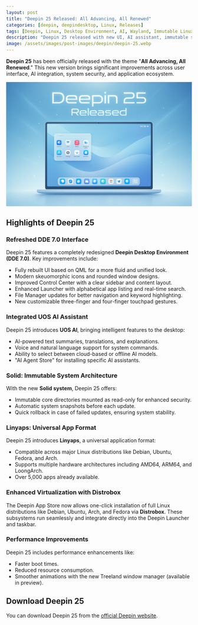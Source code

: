 ```yaml
---
layout: post
title: "Deepin 25 Released: All Advancing, All Renewed"
categories: [deepin, deepindesktop, Linux, Releases]
tags: [Deepin, Linux, Desktop Environment, AI, Wayland, Immutable Linux]
description: "Deepin 25 released with new UI, AI assistant, immutable system, universal apps, and improved performance. Download Deepin 25 today."
image: /assets/images/post-images/deepin/deepin-25.webp
---
```


**Deepin 25** has been officially released with the theme "**All Advancing, All Renewed**." This new version brings significant improvements across user interface, AI integration, system security, and application ecosystem.

![deepin 25 featured image](/assets/images/post-images/deepin/deepin-25.webp)

## Highlights of Deepin 25

### Refreshed DDE 7.0 Interface
Deepin 25 features a completely redesigned **Deepin Desktop Environment (DDE 7.0)**. Key improvements include:

- Fully rebuilt UI based on QML for a more fluid and unified look.
- Modern skeuomorphic icons and rounded window designs.
- Improved Control Center with a clear sidebar and content layout.
- Enhanced Launcher with alphabetical app listing and real-time search.
- File Manager updates for better navigation and keyword highlighting.
- New customizable three-finger and four-finger touchpad gestures.

### Integrated UOS AI Assistant
Deepin 25 introduces **UOS AI**, bringing intelligent features to the desktop:

- AI-powered text summaries, translations, and explanations.
- Voice and natural language support for system commands.
- Ability to select between cloud-based or offline AI models.
- "AI Agent Store" for installing specific AI assistants.

### Solid: Immutable System Architecture
With the new **Solid system**, Deepin 25 offers:

- Immutable core directories mounted as read-only for enhanced security.
- Automatic system snapshots before each update.
- Quick rollback in case of failed updates, ensuring system stability.

### Linyaps: Universal App Format
Deepin 25 introduces **Linyaps**, a universal application format:

- Compatible across major Linux distributions like Debian, Ubuntu, Fedora, and Arch.
- Supports multiple hardware architectures including AMD64, ARM64, and LoongArch.
- Over 5,000 apps already available.

### Enhanced Virtualization with Distrobox
The Deepin App Store now allows one-click installation of full Linux distributions like Debian, Ubuntu, Arch, and Fedora via **Distrobox**. These subsystems run seamlessly and integrate directly into the Deepin Launcher and taskbar.

### Performance Improvements
Deepin 25 includes performance enhancements like:

- Faster boot times.
- Reduced resource consumption.
- Smoother animations with the new Treeland window manager (available in preview).

## Download Deepin 25
You can download Deepin 25 from the [official Deepin website](https://www.deepin.org/en/deepin-25/).
